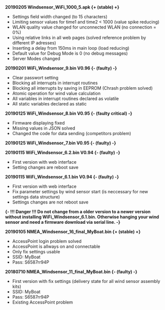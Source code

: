 **20190205 Windsensor_WiFi_1000_5.apk {+ (stable) +}**

* Settings field width changed (to 15 characters)
* Limiting sensor values for time1 and time2 < 1000 (value spike reducing)
* WLAN quality value changed for unconnected WLAN (no connection = 0%)
* Using relative links in all web pages (solved reference problem by different IP adresses)
* Inserting a delay from 150ms in main loop (load reducing)
* Default value for Debug Mode is 0 (no debug messages)
* Server Modes changed

**20190201 WiFi_Windsensor_9.bin V0.96 {- (faulty) -}**

* Clear passwort setting
* Blocking all interrupts in interrupt routines
* Blocking all interrupts by saving in EEPROM (Chrash problem solved)
* Atomic operation for wind value calculation
* All variables in interrupt routines declared as volatile
* All static variables declared as static

**20190125 WiFi_Windsensor_8.bin V0.95 {- (faulty critical) -}**

* Firmware displaying fixed
* Missing values in JSON solved
* Changed the code for data sending (competitors problem)

**20190125 WiFi_Windsensor_7.bin V0.95 {- (faulty) -}**

**20190115 WiFi_Windsensor_6.2.bin V0.94 {- (faulty) -}**

* First version with web interface
* Setting changes are reboot save

**20190115 WiFi_Windsensor_6.1.bin V0.94 {- (faulty) -}**

* First version with web interface
* Fix parameter settings by wind sensor start (is neccessary for new settings data structure)
* Settings changes are not reboot save

**{- !!! Danger !!! Do not change from a older version to a newer version without installing WiFi_Windsensor_6.1.bin. Otherwise hanging your wind sensor and need a firmware download via serial line. -}**

**20190105 NMEA_Windsensor_16_final_MyBoat.bin {+ (stable) +}**

* AccessPoint login problem solved
* AccessPoint is allways on and connectable
* Only fix settings usable
* SSID: MyBoat
* Pass: S6587rr94P

**20180710 NMEA_Windsensor_11_final_MyBoat.bin {- (faulty) -}**

* First version with fix settings (delivery state for all wind sensor assembly kits)
* SSID: MyBoat
* Pass: S6587rr94P
* Existing AccessPoint problem
